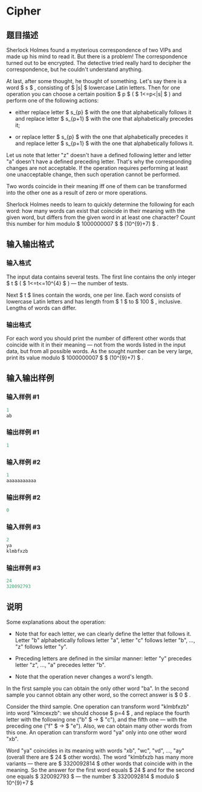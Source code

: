 # Cipher

## 题目描述

Sherlock Holmes found a mysterious correspondence of two VIPs and made up his mind to read it. But there is a problem! The correspondence turned out to be encrypted. The detective tried really hard to decipher the correspondence, but he couldn't understand anything.

At last, after some thought, he thought of something. Let's say there is a word $ s $ , consisting of $ |s| $ lowercase Latin letters. Then for one operation you can choose a certain position $ p $ ( $ 1<=p&lt;|s| $ ) and perform one of the following actions:

- either replace letter $ s_{p} $ with the one that alphabetically follows it and replace letter $ s_{p+1} $ with the one that alphabetically precedes it;

- or replace letter $ s_{p} $ with the one that alphabetically precedes it and replace letter $ s_{p+1} $ with the one that alphabetically follows it.

Let us note that letter "z" doesn't have a defined following letter and letter "a" doesn't have a defined preceding letter. That's why the corresponding changes are not acceptable. If the operation requires performing at least one unacceptable change, then such operation cannot be performed.

Two words coincide in their meaning iff one of them can be transformed into the other one as a result of zero or more operations.

Sherlock Holmes needs to learn to quickly determine the following for each word: how many words can exist that coincide in their meaning with the given word, but differs from the given word in at least one character? Count this number for him modulo $ 1000000007 $ $ (10^{9}+7) $ .

## 输入输出格式

### 输入格式

The input data contains several tests. The first line contains the only integer $ t $ ( $ 1<=t<=10^{4} $ ) — the number of tests.

Next $ t $ lines contain the words, one per line. Each word consists of lowercase Latin letters and has length from $ 1 $ to $ 100 $ , inclusive. Lengths of words can differ.

### 输出格式

For each word you should print the number of different other words that coincide with it in their meaning — not from the words listed in the input data, but from all possible words. As the sought number can be very large, print its value modulo $ 1000000007 $ $ (10^{9}+7) $ .

## 输入输出样例

### 输入样例 #1

```cpp
1
ab

```
### 输出样例 #1

```cpp
1

```
### 输入样例 #2

```cpp
1
aaaaaaaaaaa

```
### 输出样例 #2

```cpp
0

```
### 输入样例 #3

```cpp
2
ya
klmbfxzb

```
### 输出样例 #3

```cpp
24
320092793

```
## 说明

Some explanations about the operation:

- Note that for each letter, we can clearly define the letter that follows it. Letter "b" alphabetically follows letter "a", letter "c" follows letter "b", ..., "z" follows letter "y".

- Preceding letters are defined in the similar manner: letter "y" precedes letter "z", ..., "a" precedes letter "b".

- Note that the operation never changes a word's length.

In the first sample you can obtain the only other word "ba". In the second sample you cannot obtain any other word, so the correct answer is $ 0 $ .

Consider the third sample. One operation can transform word "klmbfxzb" into word "klmcexzb": we should choose $ p=4 $ , and replace the fourth letter with the following one ("b" $ → $ "c"), and the fifth one — with the preceding one ("f" $ → $ "e"). Also, we can obtain many other words from this one. An operation can transform word "ya" only into one other word "xb".

Word "ya" coincides in its meaning with words "xb", "wc", "vd", ..., "ay" (overall there are $ 24 $ other words). The word "klmbfxzb has many more variants — there are $ 3320092814 $ other words that coincide with in the meaning. So the answer for the first word equals $ 24 $ and for the second one equals $ 320092793 $ — the number $ 3320092814 $ modulo $ 10^{9}+7 $

